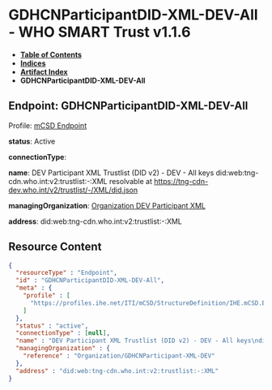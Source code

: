 # GDHCNParticipantDID-XML-DEV-All - WHO SMART Trust v1.1.6

* [**Table of Contents**](toc.md)
* [**Indices**](indices.md)
* [**Artifact Index**](artifacts.md)
* **GDHCNParticipantDID-XML-DEV-All**

## Endpoint: GDHCNParticipantDID-XML-DEV-All

Profile: [mCSD Endpoint](https://profiles.ihe.net/ITI/mCSD/4.0.0/StructureDefinition-IHE.mCSD.Endpoint.html)

**status**: Active

**connectionType**: 

**name**: DEV Participant XML Trustlist (DID v2) - DEV - All keys did:web:tng-cdn.who.int:v2:trustlist:-:XML resolvable at https://tng-cdn-dev.who.int/v2/trustlist/-/XML/did.json

**managingOrganization**: [Organization DEV Participant XML](Organization-GDHCNParticipant-XML-DEV.md)

**address**: did:web:tng-cdn.who.int:v2:trustlist:-:XML



## Resource Content

```json
{
  "resourceType" : "Endpoint",
  "id" : "GDHCNParticipantDID-XML-DEV-All",
  "meta" : {
    "profile" : [
      "https://profiles.ihe.net/ITI/mCSD/StructureDefinition/IHE.mCSD.Endpoint"
    ]
  },
  "status" : "active",
  "connectionType" : [null],
  "name" : "DEV Participant XML Trustlist (DID v2) - DEV - All keys\ndid:web:tng-cdn.who.int:v2:trustlist:-:XML\nresolvable at https://tng-cdn-dev.who.int/v2/trustlist/-/XML/did.json",
  "managingOrganization" : {
    "reference" : "Organization/GDHCNParticipant-XML-DEV"
  },
  "address" : "did:web:tng-cdn.who.int:v2:trustlist:-:XML"
}

```
